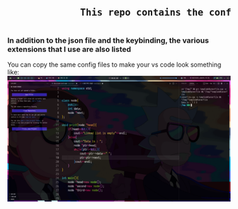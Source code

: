 <p align="center"> <pre><h2>             This repo contains the config files of vscode text editor</h2></pre></p>
<h3>    In addition to the json file and the keybinding, the various extensions that I use are also listed </h3>
You can copy the same config files to make your vs code look something like: 

<img src="vscode.png" align="centre">
